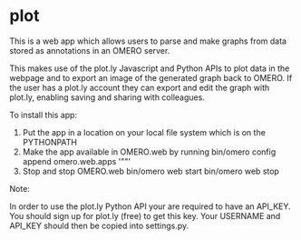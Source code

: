 # plot

This is a web app which allows users to parse and make graphs from data stored as annotations in an OMERO server.

This makes use of the plot.ly Javascript and Python APIs to plot data in the webpage and to export an image of the generated graph back to OMERO. If the user has a plot.ly account they can export and edit the graph with plot.ly, enabling saving and sharing with colleagues.

To install this app:

1. Put the app in a location on your local file system which is on the PYTHONPATH
2. Make the app available in OMERO.web by running bin/omero config append omero.web.apps '"<your-app>"'
3. Stop and stop OMERO.web
    bin/omero web start
    bin/omero web stop

Note:

In order to use the plot.ly Python API your are required to have an API_KEY. You should sign up for plot.ly (free) to get this key. Your USERNAME and API_KEY should then be copied into settings.py.
    
    
